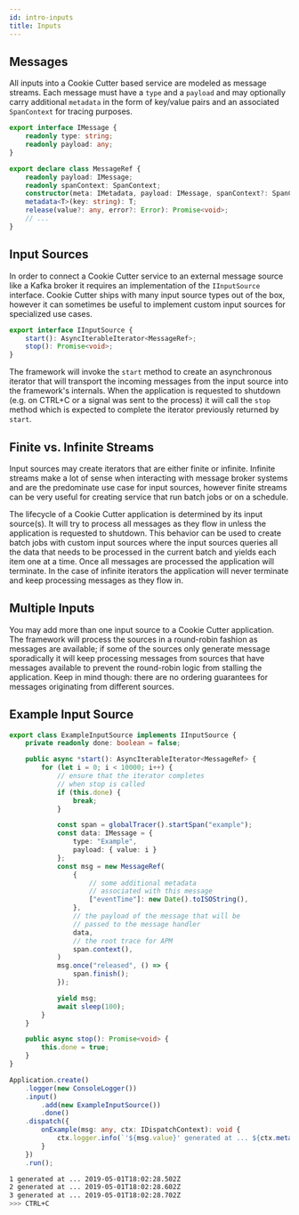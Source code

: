 ```yaml
---
id: intro-inputs
title: Inputs
---
```


## Messages

All inputs into a Cookie Cutter based service are modeled as message streams. Each message must have a `type` and a `payload` and may optionally carry additional `metadata` in the form of key/value pairs and an associated `SpanContext` for tracing purposes.

```typescript
export interface IMessage {
    readonly type: string;
    readonly payload: any;
}

export declare class MessageRef {
    readonly payload: IMessage;
    readonly spanContext: SpanContext;
    constructor(meta: IMetadata, payload: IMessage, spanContext?: SpanContext);
    metadata<T>(key: string): T;
    release(value?: any, error?: Error): Promise<void>;
    // ...
}
```

## Input Sources

In order to connect a Cookie Cutter service to an external message source like a Kafka broker it requires an implementation of the `IInputSource` interface. Cookie Cutter ships with many input source types out of the box, however it can sometimes be useful to implement custom input sources for specialized use cases. 

```typescript
export interface IInputSource {
    start(): AsyncIterableIterator<MessageRef>;
    stop(): Promise<void>;
}
```

The framework will invoke the `start` method to create an asynchronous iterator that will transport the incoming messages from the input source into the framework's internals. When the application is requested to shutdown (e.g. on CTRL+C or a signal was sent to the process) it will call the `stop` method which is expected to complete the iterator previously returned by `start`.

## Finite vs. Infinite Streams

Input sources may create iterators that are either finite or infinite. Infinite streams make a lot of sense when interacting with message broker systems and are the predominate use case for input sources, however finite streams can be very useful for creating service that run batch jobs or on a schedule.

The lifecycle of a Cookie Cutter application is determined by its input source(s). It will try to process all messages as they flow in unless the application is requested to shutdown. This behavior can be used to create batch jobs with custom input sources where the input sources queries all the data that needs to be processed in the current batch and yields each item one at a time. Once all messages are processed the application will terminate. In the case of infinite iterators the application will never terminate and keep processing messages as they flow in.

## Multiple Inputs

You may add more than one input source to a Cookie Cutter application. The framework will process the sources in a round-robin fashion as messages are available; if some of the sources only generate message sporadically it will keep processing messages from sources that have messages available to prevent the round-robin logic from stalling the application. Keep in mind though: there are no ordering guarantees for messages originating from different sources.

## Example Input Source

```typescript 
export class ExampleInputSource implements IInputSource {
    private readonly done: boolean = false;

    public async *start(): AsyncIterableIterator<MessageRef> {
        for (let i = 0; i < 10000; i++) {
            // ensure that the iterator completes
            // when stop is called
            if (this.done) {
                break;
            }

            const span = globalTracer().startSpan("example");
            const data: IMessage = {
                type: "Example",
                payload: { value: i }
            };
            const msg = new MessageRef(
                {
                    // some additional metadata
                    // associated with this message
                    ["eventTime"]: new Date().toISOString(),
                },
                // the payload of the message that will be
                // passed to the message handler
                data,
                // the root trace for APM
                span.context(), 
            )
            msg.once("released", () => {
                span.finish();
            });

            yield msg;
            await sleep(100);
        }
    }

    public async stop(): Promise<void> {
        this.done = true;
    }
}

Application.create()
    .logger(new ConsoleLogger())
    .input()
        .add(new ExampleInputSource())
        .done()
    .dispatch({
        onExample(msg: any, ctx: IDispatchContext): void {
            ctx.logger.info(`'${msg.value}' generated at ... ${ctx.metadata<string>("eventTime")}`);
        }
    })
    .run();
```

```bash
1 generated at ... 2019-05-01T18:02:28.502Z
2 generated at ... 2019-05-01T18:02:28.602Z
3 generated at ... 2019-05-01T18:02:28.702Z
>>> CTRL+C
```
